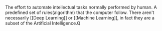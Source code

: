 The effort to automate intellectual tasks normally performed by human.
A predefined set of rules(algorithm) that the computer follow. There aren't necessarily [[Deep Learning]] or [[Machine Learning]], in fact they are a subset of the Artificial Intelligence.Q